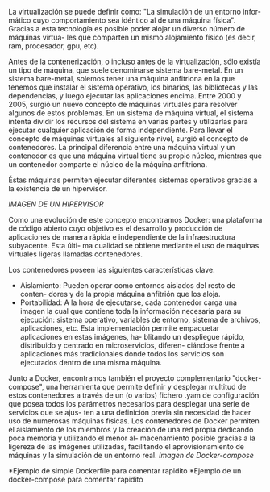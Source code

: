 La virtualización se puede definir como: "La simulación de un entorno infor-
mático cuyo comportamiento sea idéntico al de una máquina física". Gracias a
esta tecnología es posible poder alojar un diverso número de máquinas virtua-
les que comparten un mismo alojamiento físico (es decir, ram, procesador, gpu,
etc).

Antes de la contenerización, o incluso antes de la virtualización, sólo existía un tipo de máquina, que suele denominarse sistema bare-metal.
En un sistema bare-metal, solemos tener una máquina anfitriona en la que tenemos que instalar el sistema operativo, los binarios, las bibliotecas y las dependencias, y luego ejecutar las aplicaciones encima.
Entre 2000 y 2005, surgió un nuevo concepto de máquinas virtuales para resolver algunos de estos problemas.
En un sistema de máquina virtual, el sistema intenta dividir los recursos del sistema en varias partes y utilizarlas para ejecutar cualquier aplicación de forma independiente.
Para llevar el concepto de máquinas virtuales al siguiente nivel, surgió el concepto de contenedores.
La principal diferencia entre una máquina virtual y un contenedor es que una máquina virtual tiene su propio núcleo, mientras que un contenedor comparte el núcleo de la máquina anfitriona.

Éstas máquinas permiten ejecutar diferentes sistemas operativos gracias a la
existencia de un hipervisor.

*IMAGEN DE UN HIPERVISOR*


Como una evolución de este concepto encontramos Docker: una plataforma
de código abierto cuyo objetivo es el desarrollo y producción de aplicaciones
de manera rápida e independiente de la infraestructura subyacente. Esta últi-
ma cualidad se obtiene mediante el uso de máquinas virtuales ligeras llamadas
contenedores.

Los contenedores poseen las siguientes características clave:
- Aislamiento: Pueden operar como entornos aislados del resto de conten-
dores y de la propia máquina anfitrión que los aloja.
- Portabilidad: A la hora de ejecutarse, cada contenedor carga una imagen la
cual que contiene toda la información necesaria para su ejecución: sistema
operativo, variables de entorno, sistema de archivos, aplicaciones, etc.
Esta implementación permite empaquetar aplicaciones en estas imágenes, ha-
blitando un despliegue rápido, distribuido y centrado en microservicios, diferen-
ciándose frente a aplicaciones más tradicionales donde todos los servicios son
ejecutados dentro de una misma máquina.

Junto a Docker, encontramos también el proyecto complementario "docker-
compose", una herramienta que permite definir y desplegar multitud de estos
contenedores a través de un (o varios) fichero .yam de configuración que posea
todos los parámetros necesarios para desplegar una serie de servicios que se ajus-
ten a una definición previa sin necesidad de hacer uso de numerosas máquinas
físicas.
Los contenedores de Docker permiten el aislamiento de los miembros y la
creación de una red propia dedicando poca memoria y utilizando el menor al-
macenamiento posible gracias a la ligereza de las imágenes utilizadas, facilitando
el aprovisionamiento de máquinas y la simulación de un entorno real.
*Imagen de Docker-compose*

*Ejemplo de simple Dockerfile para comentar rapidito
*Ejemplo de un docker-compose para comentar rapidito
